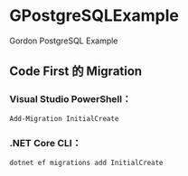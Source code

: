# GPostgreSQLExample
Gordon PostgreSQL Example

## Code First 的 Migration

### Visual Studio PowerShell：
```sh
Add-Migration InitialCreate
```
### .NET Core CLI：
```sh
dotnet ef migrations add InitialCreate
```


